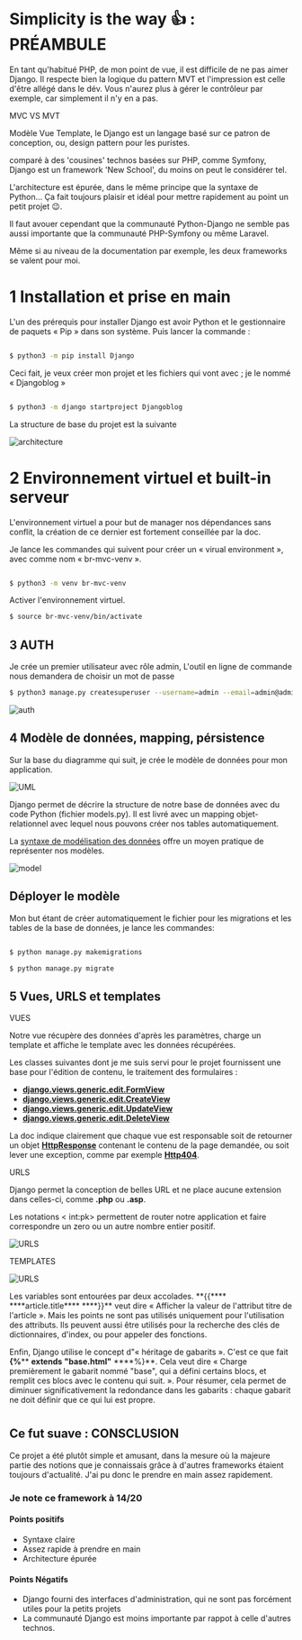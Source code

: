 # Simplicity is the way 👍 : PRÉAMBULE

En tant qu&#39;habitué PHP, de mon point de vue, il est difficile de ne pas aimer Django. Il respecte bien la logique du pattern MVT et l&#39;impression est celle d&#39;être allégé dans le dév. Vous n&#39;aurez plus à gérer le contrôleur par exemple, car simplement il n&#39;y en a pas.

MVC VS MVT

Modèle Vue Template, le Django est un langage basé sur ce patron de conception, ou, design pattern pour les puristes.

comparé à des &#39;cousines&#39; technos basées sur PHP, comme Symfony, Django est un framework &#39;New School&#39;, du moins on peut le considérer tel.

L&#39;architecture est épurée, dans le même principe que la syntaxe de Python… Ça fait toujours plaisir et idéal pour mettre rapidement au point un petit projet 😉.

Il faut avouer cependant que la communauté Python-Django ne semble pas aussi importante que la communauté PHP-Symfony ou même Laravel.

Même si au niveau de la documentation par exemple, les deux frameworks se valent pour moi.

# 1 Installation et prise en main

L&#39;un des prérequis pour installer Django est avoir Python et le gestionnaire de paquets « Pip » dans son système. Puis lancer la commande :

```sh

$ python3 -m pip install Django

```

Ceci fait, je veux créer mon projet et les fichiers qui vont avec ; je le nommé « Djangoblog »

```sh

$ python3 -m django startproject Djangoblog

```

La structure de base du projet est la suivante

![architecture](assets/snaps/pr_structure.jpg)


# 2 Environnement virtuel et built-in serveur

L&#39;environnement virtuel a pour but de manager nos dépendances sans conflit, la création de ce dernier est fortement conseillée par la doc.

Je lance les commandes qui suivent pour créer un « virual environment », avec comme nom « br-mvc-venv ».

```sh

$ python3 -m venv br-mvc-venv

```

Activer l&#39;environnement virtuel.

```sh
$ source br-mvc-venv/bin/activate
```


## 3 AUTH

Je crée un premier utilisateur avec rôle admin, L&#39;outil en ligne de commande nous demandera de choisir un mot de passe
```sh
$ python3 manage.py createsuperuser --username=admin --email=admin@admin.com
```
<div style="width: 100%">

![auth](assets/snaps/auth.png)
</div>

## 4 Modèle de données, mapping, pérsistence

Sur la base du diagramme qui suit, je crée le modèle de données pour mon application.

![UML](assets/snaps/UML.jpg)

Django permet de décrire la structure de notre base de données avec du code Python (fichier models.py). Il est livré avec un mapping objet-relationnel avec lequel nous pouvons créer nos tables automatiquement.

La [syntaxe de modélisation des données](https://docs.djangoproject.com/fr/4.0/topics/db/models/) offre un moyen pratique de représenter nos modèles.

<div style="width: 50%">

![model](assets/snaps/models.png)
</div>

## Déployer le modèle

Mon but étant de créer automatiquement le fichier pour les migrations et les tables de la base de données, je lance les commandes:

```sh

$ python manage.py makemigrations

$ python manage.py migrate

```

## 5 Vues, URLS et templates 

VUES

Notre vue récupère des données d&#39;après les paramètres, charge un template et affiche le template avec les données récupérées.

Les classes suivantes dont je me suis servi pour le projet fournissent une base pour l&#39;édition de contenu, le traitement des formulaires :

- [**django.views.generic.edit.FormView**](https://docs.djangoproject.com/fr/4.0/ref/class-based-views/generic-editing/#django.views.generic.edit.FormView)
- [**django.views.generic.edit.CreateView**](https://docs.djangoproject.com/fr/4.0/ref/class-based-views/generic-editing/#django.views.generic.edit.CreateView)
- [**django.views.generic.edit.UpdateView**](https://docs.djangoproject.com/fr/4.0/ref/class-based-views/generic-editing/#django.views.generic.edit.UpdateView)
- [**django.views.generic.edit.DeleteView**](https://docs.djangoproject.com/fr/4.0/ref/class-based-views/generic-editing/#django.views.generic.edit.DeleteView)

La doc indique clairement que chaque vue est responsable soit de retourner un objet [**HttpResponse**](https://docs.djangoproject.com/fr/4.0/ref/request-response/#django.http.HttpResponse) contenant le contenu de la page demandée, ou soit lever une exception, comme par exemple [**Http404**](https://docs.djangoproject.com/fr/4.0/topics/http/views/#django.http.Http404).

URLS

Django permet la conception de belles URL et ne place aucune extension dans celles-ci, comme  **.php**  ou  **.asp**.

Les notations < int:pk> permettent de router notre application et faire correspondre un zero ou un autre nombre entier positif.

<div style="width: 100%">

![URLS](assets/snaps/URLS.png)

</div>

TEMPLATES

<div style="width: 100%">

![URLS](assets/snaps/template.jpg)

</div>
Les variables sont entourées par deux accolades.  **{{****   ****article.title****   ****}}**  veut dire « Afficher la valeur de l&#39;attribut titre de l&#39;article ». Mais les points ne sont pas utilisés uniquement pour l&#39;utilisation des attributs. Ils peuvent aussi être utilisés pour la recherche des clés de dictionnaires, d&#39;index, ou pour appeler des fonctions.

Enfin, Django utilise le concept d&quot;« héritage de gabarits ». C&#39;est ce que fait  **{%****   ****extends****   ****&quot;base.html&quot;****   ****%}**. Cela veut dire « Charge premièrement le gabarit nommé &quot;base&quot;, qui a défini certains blocs, et remplit ces blocs avec le contenu qui suit. ». Pour résumer, cela permet de diminuer significativement la redondance dans les gabarits : chaque gabarit ne doit définir que ce qui lui est propre.

#

## Ce fut suave : CONSCLUSION

Ce projet a été plutôt simple et amusant, dans la mesure où la majeure partie des notions que je connaissais grâce à d&#39;autres frameworks étaient toujours d&#39;actualité. J&#39;ai pu donc le prendre en main assez rapidement.

### Je note ce framework à 14/20

#### Points positifs

- Syntaxe claire
- Assez rapide à prendre en main
- Architecture épurée

#### Points Négatifs

- Django fourni des interfaces d&#39;administration, qui ne sont pas forcément utiles pour la petits projets
- La communauté Django est moins importante par rappot à celle d'autres technos.
